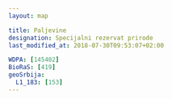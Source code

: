 ```yaml
---
layout: map

title: Paljevine
designation: Specijalni rezervat prirode
last_modified_at: 2018-07-30T09:53:07+02:00

WDPA: [145402]
BioRaS: [419]
geoSrbija:
  L1_183: [153]
---
```

